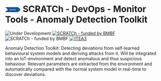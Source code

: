 # <img src="../../../images/monitor.png" alt ='monitor'  width="10%" > SCRATCh - DevOps - Monitor Tools - Anomaly Detection Toolkit

![Under Development](https://img.shields.io/badge/status-Under%20development-yellow)
[![SCRATCh - funded by BMBF](https://img.shields.io/badge/part%20of-SCRATCh-yellow)](https://scratch-itea3.eu/)
![SCRATCh - funded by BMBF](https://img.shields.io/badge/funded%20by-BMBF-blue)
[![ITEA3](https://img.shields.io/badge/supported%20by-ITEA3-orange)](https://www.itea3.org)

Anomaly Detection Toolkit: Detecting deviations from self-learned behavioural system models and deriving attacks from it. Will be integrated into an IoT-environment and detect anomalous and thus suspicious behaviour. Relevant parameters are extracted from the environment and automatically compared with the normal system model in real-time to discover deviations.

